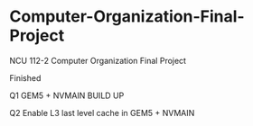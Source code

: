 # Computer-Organization-Final-Project
NCU 112-2 Computer Organization Final Project

Finished

Q1 GEM5 + NVMAIN BUILD UP

Q2 Enable L3 last level cache in GEM5 + NVMAIN
